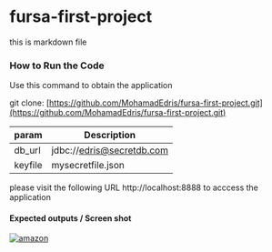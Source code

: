 #  fursa-first-project
this is markdown file 

###  **How to Run the Code**

Use this command to obtain the application

git clone: [https://github.com/MohamadEdris/fursa-first-project.git](https://github.com/MohamadEdris/fursa-first-project.git)

|param   |  Description |
| ------------ | ------------ |
| db_url  | jdbc://edris@secretdb.com  |
| keyfile  |  mysecretfile.json |

please visit the following URL http://localhost:8888 to acccess the application

#### Expected outputs / Screen shot
[![amazon](Edris "amazon")](https://he.wikipedia.org/wiki/%D7%A7%D7%95%D7%91%D7%A5:Amazon_logo.svg "amazon")

